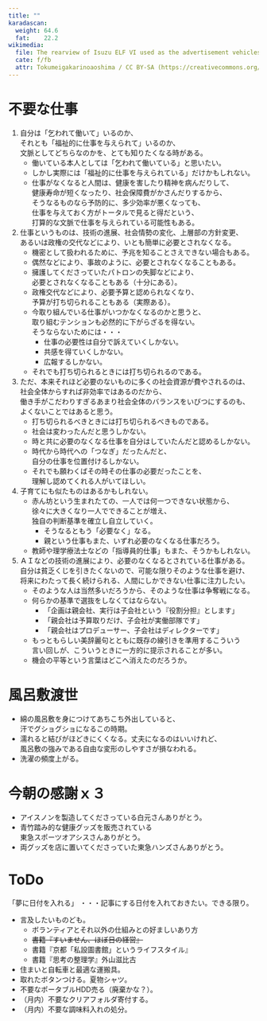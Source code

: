 ```yaml
---
title: ""
karadascan:
  weight: 64.6
  fat:    22.2
wikimedia:
  file: The rearview of Isuzu ELF VI used as the advertisement vehicles of VANILLA.jpg
  cate: f/fb
  attr: Tokumeigakarinoaoshima / CC BY-SA (https://creativecommons.org/licenses/by-sa/4.0)
---
```



# 不要な仕事

1. 自分は「乞われて働いて」いるのか、  
   それとも「福祉的に仕事を与えられて」いるのか、  
   文脈としてどちらなのかを、とても知りたくなる時がある。
   * 働いている本人としては「乞われて働いている」と思いたい。
   * しかし実際には「福祉的に仕事を与えられている」だけかもしれない。
   * 仕事がなくなると人間は、健康を害したり精神を病んだりして、  
	 健康寿命が短くなったり、社会保障費がかさんだりするから、  
	 そうなるものなら予防的に、多少効率が悪くなっても、  
 	 仕事を与えておく方がトータルで見ると得だという、  
	 打算的な文脈で仕事を与えられている可能性もある。
1. 仕事というものは、技術の進展、社会情勢の変化、上層部の方針変更、  
   あるいは政権の交代などにより、いとも簡単に必要とされなくなる。
   * 機密として扱われるために、予兆を知ることさえできない場合もある。
   * 偶然などにより、事故のように、必要とされなくなることもある。
   * 擁護してくださっていたパトロンの失脚などにより、  
     必要とされなくなることもある（十分にある）。
   * 政権交代などにより、必要予算と認められなくなり、  
     予算が打ち切られることもある（実際ある）。
   * 今取り組んでいる仕事がいつかなくなるのかと思うと、  
     取り組むテンションも必然的に下がらざるを得ない。  
     そうならないためには・・・  
	 * 仕事の必要性は自分で訴えていくしかない。
	 * 共感を得ていくしかない。
     * 広報するしかない。
   * それでも打ち切られるときには打ち切られるのである。
1. ただ、本来それほど必要のないものに多くの社会資源が費やされるのは、  
   社会全体からすれば非効率ではあるのだから、  
   働き手がこだわりすぎるあまり社会全体のバランスをいびつにするのも、  
   よくないことではあると思う。
   * 打ち切られるべきときには打ち切られるべきものである。
   * 社会は変わったんだと思うしかない。
   * 時と共に必要のなくなる仕事を自分はしていたんだと認めるしかない。  
   * 時代から時代への「つなぎ」だったんだと、  
	 自分の仕事を位置付けるしかない。
   * それでも願わくばその時その仕事の必要だったことを、  
	 理解し認めてくれる人がいてほしい。
1. 子育てにも似たものはあるかもしれない。
   * 赤ん坊という生まれたての、一人では何一つできない状態から、  
     徐々に大きくなり一人でできることが増え、  
	 独自の判断基準を確立し自立していく。
     * そうなるともう「必要なく」なる。
     * 親という仕事もまた、いずれ必要のなくなる仕事だろう。
   * 教師や理学療法士などの「指導員的仕事」もまた、そうかもしれない。
1. ＡＩなどの技術の進展により、必要のなくなるとされている仕事がある。  
   自分は貧乏くじを引きたくないので、可能な限りそのような仕事を避け、  
   将来にわたって長く続けられる、人間にしかできない仕事に注力したい。  
   * そのような人は当然多いだろうから、そのような仕事は争奪戦になる。
   * 何らかの基準で選抜をしなくてはならない。
     * 「企画は親会社、実行は子会社という『役割分担』とします」
     * 「親会社は予算取りだけ、子会社が実働部隊です」
	 * 「親会社はプロデューサー、子会社はディレクターです」
   * もっともらしい美辞麗句とともに既存の線引きを準用するこういう  
     言い回しが、こういうときに一方的に提示されることが多い。
   * 機会の平等という言葉はどこへ消えたのだろうか。


# 風呂敷渡世

* 綿の風呂敷を身につけてあちこち外出していると、  
  汗でグショグショになるこの時期。
* 濡れると結びがほどきにくくなる。丈夫になるのはいいけれど、  
  風呂敷の強みである自由な変形のしやすさが損なわれる。
* 洗濯の頻度上がる。


# 今朝の感謝ｘ３

* アイスノンを製造してくださっている白元さんありがとう。
* 青竹踏み的な健康グッズを販売されている  
  東急スポーツオアシスさんありがとう。
* 両グッズを店に置いてくださっていた東急ハンズさんありがとう。


# ToDo

「夢に日付を入れる」
・・・記事にする日付を入れておきたい。できる限り。


* 言及したいものども。
  * ボランティアとそれ以外の仕組みとの好ましいあり方
  * ~~書籍『すいません、ほぼ日の経営』~~
  * 書籍『京都「私設圖書館」というライフスタイル』
  * 書籍『思考の整理学』外山滋比古
* 住まいと自転車と最適な運搬具。
* 取れたボタンつける。夏物シャツ。
* 不要なポータブルHDD売る（廃棄かな？）。
* （月内）不要なクリアフォルダ寄付する。
* （月内）不要な調味料入れの処分。


